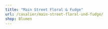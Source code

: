 ```yaml
---
title: "Main Street Floral & Fudge"
url: /cavalier/main-street-floral-und-fudge/
shop: Blumen
---
```

